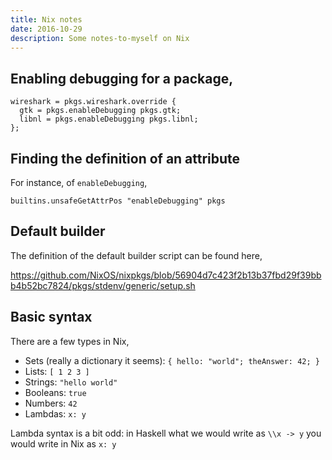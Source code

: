 ```yaml
---
title: Nix notes
date: 2016-10-29
description: Some notes-to-myself on Nix
---
```


## Enabling debugging for a package,
```
wireshark = pkgs.wireshark.override {
  gtk = pkgs.enableDebugging pkgs.gtk;
  libnl = pkgs.enableDebugging pkgs.libnl;
};
```

## Finding the definition of an attribute
For instance, of `enableDebugging`,
```
builtins.unsafeGetAttrPos "enableDebugging" pkgs
```

## Default builder

The definition of the default builder script can be found here,

https://github.com/NixOS/nixpkgs/blob/56904d7c423f2b13b37fbd29f39bbb4b52bc7824/pkgs/stdenv/generic/setup.sh

## Basic syntax

There are a few types in Nix,
 * Sets (really a dictionary it seems): `{ hello: "world"; theAnswer: 42; }`
 * Lists: `[ 1 2 3 ]`
 * Strings: `"hello world"`
 * Booleans: `true`
 * Numbers: `42`
 * Lambdas: `x: y`
 
Lambda syntax is a bit odd: in Haskell what we would write as `\\x -> y` you would write in Nix as `x: y`

